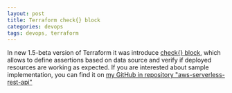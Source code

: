 ```yaml
---
layout: post
title: Terraform check{} block
categories: devops
tags: devops, terraform
---
```


In new 1.5-beta version of Terraform it was introduce [check{} block](https://unfriendlygrinch.info/posts/terraform-check-block/), which allows to define assertions based on data source and verify if deployed resources are working as expected. If you are interested about sample implementation, you can find it on [my GitHub in repository "aws-serverless-rest-api"](https://github.com/sebastianczech/aws-serverless-rest-api)